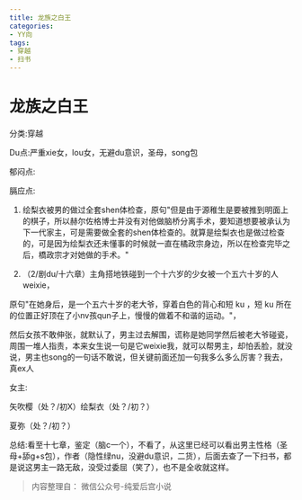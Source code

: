 ```yaml
---
title: 龙族之白王
categories:
- YY向
tags:
- 穿越
- 扫书
---
```

# 龙族之白王
分类:穿越

Du点:严重xie女，lou女，无避du意识，圣母，song包

郁闷点:

膈应点:

1.  绘梨衣被男的做过全套shen体检查，原句"但是由于源稚生是要被推到明面上的棋子，所以赫尔佐格博士并没有对他做脑桥分离手术，要知道想要被承认为下一代家主，可是需要做全套的shen体检查的。就算是绘梨衣也是做过检查的，可是因为绘梨衣还未懂事的时候就一直在橘政宗身边，所以在检查完毕之后，橋政宗才对她做的手术。"

2.  （2/剧du/十六章）主角搭地铁碰到一个十六岁的少女被一个五六十岁的人weixie，

原句"在她身后，是一个五六十岁的老大爷，穿着白色的背心和短 ku ，短 ku
所在的位置正好顶在了小nv孩qun子上，慢慢的做着不和谐的运动。"，

然后女孩不敢伸张，就默认了，男主过去解围，谎称是她同学然后被老大爷碰瓷，周围一堆人指责，本来女生说一句是它weixie我，就可以帮男主，却怕丢脸，就没说，男主也song的一句话不敢说，但关键前面还加一句我多么多么厉害？我去，真ex人

女主:

矢吹樱（处？/初X）绘梨衣（处？/初？）

夏弥（处？/初？）

总结:看至十七章，鉴定（脑c一个），不看了，从这里已经可以看出男主性格（圣母+舔g+s包），作者（隐性绿nu，没避du意识，二货），后面去查了一下扫书，都是说这男主一路无敌，没受过委屈（笑了），也不是全收就这样。


> 内容整理自： 微信公众号-纯爱后宫小说